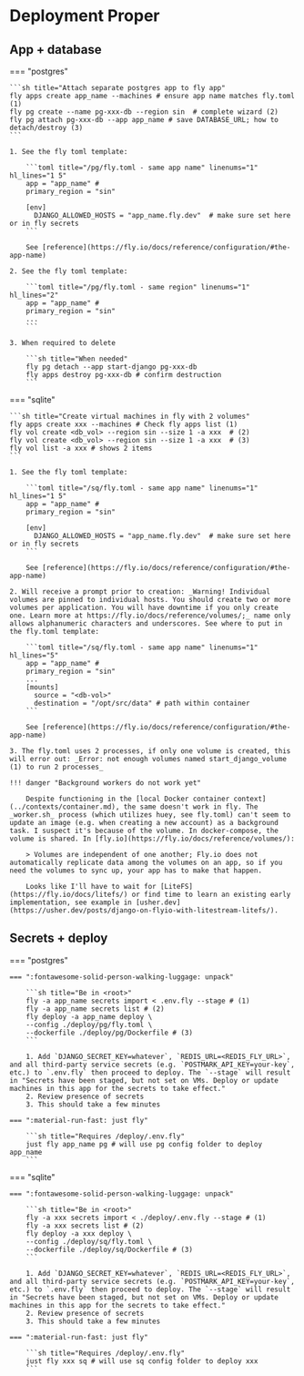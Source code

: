 # Deployment Proper

## App + database

=== "postgres"

    ```sh title="Attach separate postgres app to fly app"
    fly apps create app_name --machines # ensure app name matches fly.toml (1)
    fly pg create --name pg-xxx-db --region sin  # complete wizard (2)
    fly pg attach pg-xxx-db --app app_name # save DATABASE_URL; how to detach/destroy (3)
    ```

    1. See the fly toml template:

        ```toml title="/pg/fly.toml - same app name" linenums="1" hl_lines="1 5"
        app = "app_name" #
        primary_region = "sin"

        [env]
          DJANGO_ALLOWED_HOSTS = "app_name.fly.dev"  # make sure set here or in fly secrets
        ```

        See [reference](https://fly.io/docs/reference/configuration/#the-app-name)

    2. See the fly toml template:

        ```toml title="/pg/fly.toml - same region" linenums="1" hl_lines="2"
        app = "app_name" #
        primary_region = "sin"
        ...
        ```

    3. When required to delete

        ```sh title="When needed"
        fly pg detach --app start-django pg-xxx-db
        fly apps destroy pg-xxx-db # confirm destruction
        ```

=== "sqlite"

    ```sh title="Create virtual machines in fly with 2 volumes"
    fly apps create xxx --machines # Check fly apps list (1)
    fly vol create <db_vol> --region sin --size 1 -a xxx  # (2)
    fly vol create <db_vol> --region sin --size 1 -a xxx  # (3)
    fly vol list -a xxx # shows 2 items
    ```

    1. See the fly toml template:

        ```toml title="/sq/fly.toml - same app name" linenums="1" hl_lines="1 5"
        app = "app_name" #
        primary_region = "sin"

        [env]
          DJANGO_ALLOWED_HOSTS = "app_name.fly.dev"  # make sure set here or in fly secrets
        ```

        See [reference](https://fly.io/docs/reference/configuration/#the-app-name)

    2. Will receive a prompt prior to creation: _Warning! Individual volumes are pinned to individual hosts. You should create two or more volumes per application. You will have downtime if you only create one. Learn more at https://fly.io/docs/reference/volumes/;_ name only allows alphanumeric characters and underscores. See where to put in the fly.toml template:

        ```toml title="/sq/fly.toml - same app name" linenums="1" hl_lines="5"
        app = "app_name" #
        primary_region = "sin"
        ...
        [mounts]
          source = "<db-vol>"
          destination = "/opt/src/data" # path within container
        ```

        See [reference](https://fly.io/docs/reference/configuration/#the-app-name)

    3. The fly.toml uses 2 processes, if only one volume is created, this will error out: _Error: not enough volumes named start_django_volume (1) to run 2 processes_

    !!! danger "Background workers do not work yet"

        Despite functioning in the [local Docker container context](../contexts/container.md), the same doesn't work in fly. The _worker.sh_ process (which utilizes huey, see fly.toml) can't seem to update an image (e.g. when creating a new account) as a background task. I suspect it's because of the volume. In docker-compose, the volume is shared. In [fly.io](https://fly.io/docs/reference/volumes/):

        > Volumes are independent of one another; Fly.io does not automatically replicate data among the volumes on an app, so if you need the volumes to sync up, your app has to make that happen.

        Looks like I'll have to wait for [LiteFS](https://fly.io/docs/litefs/) or find time to learn an existing early implementation, see example in [usher.dev](https://usher.dev/posts/django-on-flyio-with-litestream-litefs/).

## Secrets + deploy

=== "postgres"

    === ":fontawesome-solid-person-walking-luggage: unpack"

        ```sh title="Be in <root>"
        fly -a app_name secrets import < .env.fly --stage # (1)
        fly -a app_name secrets list # (2)
        fly deploy -a app_name deploy \
        --config ./deploy/pg/fly.toml \
        --dockerfile ./deploy/pg/Dockerfile # (3)
        ```

        1. Add `DJANGO_SECRET_KEY=whatever`, `REDIS_URL=<REDIS_FLY_URL>`, and all third-party service secrets (e.g. `POSTMARK_API_KEY=your-key`, etc.) to `.env.fly` then proceed to deploy. The `--stage` will result in "Secrets have been staged, but not set on VMs. Deploy or update machines in this app for the secrets to take effect."
        2. Review presence of secrets
        3. This should take a few minutes

    === ":material-run-fast: just fly"

        ```sh title="Requires /deploy/.env.fly"
        just fly app_name pg # will use pg config folder to deploy app_name
        ```

=== "sqlite"

    === ":fontawesome-solid-person-walking-luggage: unpack"

        ```sh title="Be in <root>"
        fly -a xxx secrets import < ./deploy/.env.fly --stage # (1)
        fly -a xxx secrets list # (2)
        fly deploy -a xxx deploy \
        --config ./deploy/sq/fly.toml \
        --dockerfile ./deploy/sq/Dockerfile # (3)
        ```

        1. Add `DJANGO_SECRET_KEY=whatever`, `REDIS_URL=<REDIS_FLY_URL>`, and all third-party service secrets (e.g. `POSTMARK_API_KEY=your-key`, etc.) to `.env.fly` then proceed to deploy. The `--stage` will result in "Secrets have been staged, but not set on VMs. Deploy or update machines in this app for the secrets to take effect."
        2. Review presence of secrets
        3. This should take a few minutes

    === ":material-run-fast: just fly"

        ```sh title="Requires /deploy/.env.fly"
        just fly xxx sq # will use sq config folder to deploy xxx
        ```
